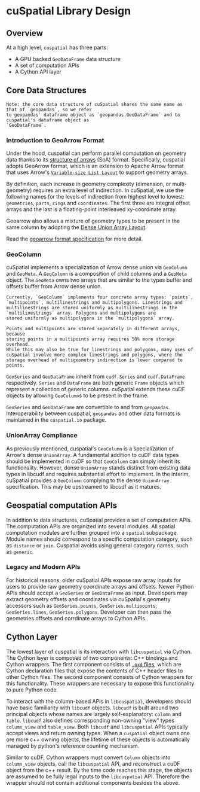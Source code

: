 # cuSpatial Library Design

## Overview

At a high level, `cuspatial` has three parts:
- A GPU backed `GeoDataFrame` data structure
- A set of computation APIs
- A Cython API layer

## Core Data Structures 

```{note}
Note: the core data structure of cuSpatial shares the same name as that of `geopandas`, so we refer
to geopandas' dataframe object as `geopandas.GeoDataFrame` and to cuspatial's dataframe object as
`GeoDataFrame`.
```

### Introduction to GeoArrow Format

Under the hood, cuspatial can perform parallel computation on geometry
data thanks to its
[structure of arrays](https://en.wikipedia.org/wiki/Parallel_array) (SoA)
format. Specifically, cuspatial adopts GeoArrow format, which is an extension
to Apache Arrow format that uses Arrow's 
[`Variable-size List Layout`](https://arrow.apache.org/docs/format/Columnar.html#variable-size-list-layout)
to support geometry arrays.

By definition, each increase in geometry complexity (dimension, or multi-
geometry) requires an extra level of indirection. In cuSpatial, we use the following names for the levels of indirection from
highest level to lowest: `geometries`, `parts`, `rings` and `coordinates`. The
first three are integral offset arrays and the last is a floating-point
interleaved xy-coordinate array.

Geoarrow also allows a mixture
of geometry types to be present in the same column by adopting the
[Dense Union Array Layout](https://arrow.apache.org/docs/format/Columnar.html#dense-union).

Read the [geoarrow format specification](https://github.com/geopandas/geo-arrow-spec/blob/main/format.md)
for more detail.

### GeoColumn

cuSpatial implements a specialization of Arrow dense union via `GeoColumn` and
`GeoMeta`. A `GeoColumn` is a composition of child columns and a
`GeoMeta` object. The `GeoMeta` owns two arrays that are similar to the
types buffer and offsets buffer from Arrow dense union.

```{note}
Currently, `GeoColumn` implements four concrete array types: `points`,
`multipoints`, multilinestrings and multipolygons. Linestrings and
multilinestrings are stored uniformly as multilinestrings in the
`multilinestrings` array. Polygons and multipolygons are
stored uniformly as multipolygons in the `multipolygons` array.

Points and multipoints are stored separately in different arrays, because
storing points in a multipoints array requires 50% more storage overhead.
While this may also be true for linestrings and polygons, many uses of
cuSpatial involve more complex linestrings and polygons, where the 
storage overhead of multigeometry indirection is lower compared to points.
```

`GeoSeries` and `GeoDataFrame` inherit from `cudf.Series` and
`cudf.DataFrame` respectively. `Series` and `DataFrame` are both generic
`Frame` objects which represent a collection of generic columns. cuSpatial
extends these cuDF objects by allowing `GeoColumn`s to be present in the
frame.

`GeoSeries` and `GeoDataFrame` are convertible to and from `geopandas`.
Interoperability between cuspatial, `geopandas` and other data formats is
maintained in the `cuspatial.io` package.

### UnionArray Compliance

As previously mentioned, cuspatial's `GeoColumn` is a specialization of
Arrow's dense `UnionArray`. A fundamental addition to cuDF data types should be
implemented in cuDF so that `GeoColumn` can simply inherit its
functionality. However, dense `UnionArray` stands distinct from existing data types
in libcudf and requires substantial effort to implement. In the interim, 
cuSpatial provides a `GeoColumn` complying to the dense `UnionArray`
specification. This may be upstreamed to libcudf as it matures.

## Geospatial computation APIs

In addition to data structures, cuSpatial provides a set of computation APIs.
The computation APIs are organized into several modules. All spatial
computation modules are further grouped into a `spatial` subpackage.
Module names should correspond to a specific computation category,
such as `distance` or `join`. Cuspatial avoids using general category names,
such as `generic`.

### Legacy and Modern APIs

For historical reasons, older cuSpatial APIs expose raw array inputs for
users to provide raw geometry coordinate arrays and offsets. Newer Python
APIs should accept a `GeoSeries` or `GeoDataFrame` as input. Developers
may extract geometry offsets and coordinates via cuSpatial's geometry
accessors such as `GeoSeries.points`, `GeoSeries.multipoints`,
`GeoSeries.lines`, `GeoSeries.polygons`. Developer can then pass the geometries
offsets and corrdinate arrays to Cython APIs.

## Cython Layer

The lowest layer of cuspatial is its interaction with `libcuspatial` via Cython.
The Cython layer is composed of two components: C++ bindings and
Cython wrappers. The first component consists of
[`.pxd` files](https://cython.readthedocs.io/en/latest/src/tutorial/pxd_files.html),
which are Cython declaration files that expose the contents of C++ header
files to other Cython files. The second component consists of Cython
wrappers for this functionality. These wrappers are necessary to expose
this functionality to pure Python code.

To interact with the column-based APIs in `libcuspatial`, developers should
have basic familiarity with `libcudf` objects. `libcudf` is built around two
principal objects whose names are largely self-explanatory: `column` and
`table`. `libcudf` also defines corresponding non-owning "view" types
`column_view` and `table_view`. Both `libcudf` and `libcuspatial` APIs
typically accept views and return owning types. When a `cuspatial` object
owns one ore more c++ owning objects, the lifetime of these objects is
automatically managed by python's reference counting mechanism.

Similar to cuDF, Cython wrappers must convert `Column` objects into
`column_view` objects, call the `libcuspatial` API, and reconstruct a cuDF
object from the c++ result. By the time code reaches this stage, the
objects are assumed to be fully legal inputs to the `libcuspatial` API.
Therefore the wrapper should not contain additional components besides
the above.
